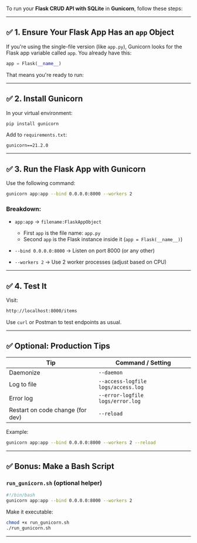 To run your **Flask CRUD API with SQLite** in **Gunicorn**, follow these steps:

---

## ✅ 1. Ensure Your Flask App Has an `app` Object

If you're using the single-file version (like `app.py`), Gunicorn looks for the Flask app variable called `app`. You already have this:

```python
app = Flask(__name__)
```

That means you're ready to run:

---

## ✅ 2. Install Gunicorn

In your virtual environment:

```bash
pip install gunicorn
```

Add to `requirements.txt`:

```
gunicorn==21.2.0
```

---

## ✅ 3. Run the Flask App with Gunicorn

Use the following command:

```bash
gunicorn app:app --bind 0.0.0.0:8000 --workers 2
```

### Breakdown:

* `app:app` → `filename:FlaskAppObject`

  * First `app` is the file name: `app.py`
  * Second `app` is the Flask instance inside it (`app = Flask(__name__)`)
* `--bind 0.0.0.0:8000` → Listen on port 8000 (or any other)
* `--workers 2` → Use 2 worker processes (adjust based on CPU)

---

## ✅ 4. Test It

Visit:

```bash
http://localhost:8000/items
```

Use `curl` or Postman to test endpoints as usual.

---

## ✅ Optional: Production Tips

| Tip                              | Command / Setting                  |
| -------------------------------- | ---------------------------------- |
| Daemonize                        | `--daemon`                         |
| Log to file                      | `--access-logfile logs/access.log` |
| Error log                        | `--error-logfile logs/error.log`   |
| Restart on code change (for dev) | `--reload`                         |

Example:

```bash
gunicorn app:app --bind 0.0.0.0:8000 --workers 2 --reload
```

---

## ✅ Bonus: Make a Bash Script

### `run_gunicorn.sh` (optional helper)

```bash
#!/bin/bash
gunicorn app:app --bind 0.0.0.0:8000 --workers 2
```

Make it executable:

```bash
chmod +x run_gunicorn.sh
./run_gunicorn.sh
```

---
